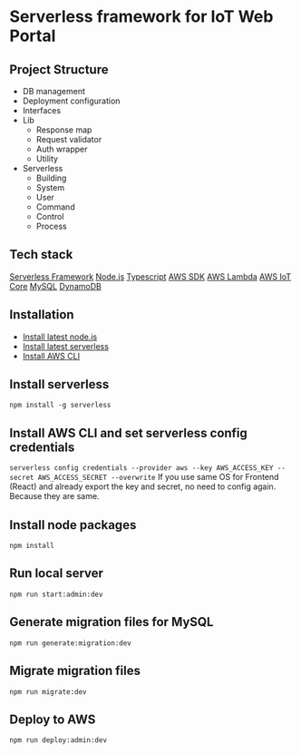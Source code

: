 # Serverless framework for IoT Web Portal

## Project Structure
+ DB management
+ Deployment configuration
+ Interfaces
+ Lib
    + Response map
    + Request validator
    + Auth wrapper
    + Utility
+ Serverless
    + Building
    + System
    + User
    + Command
    + Control
    + Process

## Tech stack
[Serverless Framework](https://github.com/serverless)
[Node.js](https://nodejs.org)
[Typescript](https://www.typescriptlang.org/)
[AWS SDK](https://aws.amazon.com/tools/)
[AWS Lambda](https://aws.amazon.com/lambda/)
[AWS IoT Core](https://aws.amazon.com/iot-core/)
[MySQL](https://www.mysql.com/)
[DynamoDB](https://aws.amazon.com/dynamodb/)

## Installation

* [Install latest node.js](https://nodejs.org​)
* [Install latest serverless](https://www.serverless.com/framework/docs/getting-started/)
* [Install AWS CLI](https://aws.amazon.com/cli/)

## Install serverless
`npm install -g serverless`

## Install AWS CLI and set serverless config credentials
`serverless config credentials --provider aws --key AWS_ACCESS_KEY --secret AWS_ACCESS_SECRET --overwrite`
If you use same OS for Frontend (React) and already export the key and secret, no need to config again. Because they are same.

## Install node packages
`npm install`

## Run local server
`npm run start:admin:dev`

## Generate migration files for MySQL
`npm run generate:migration:dev`

## Migrate migration files
`npm run migrate:dev`

## Deploy to AWS
`npm run deploy:admin:dev`
